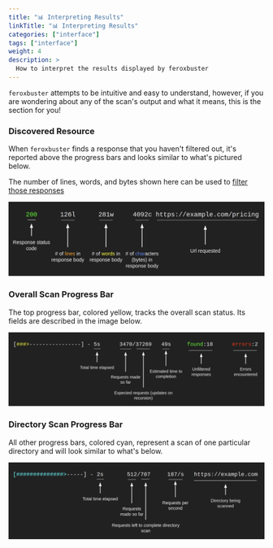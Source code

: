 ```yaml
---
title: "📊 Interpreting Results"
linkTitle: "📊 Interpreting Results"
categories: ["interface"]
tags: ["interface"]
weight: 4
description: >
  How to interpret the results displayed by feroxbuster 
---
```


`feroxbuster` attempts to be intuitive and easy to understand, however, if you are wondering about any of the scan's
output and what it means, this is the section for you!  

### Discovered Resource

When `feroxbuster` finds a response that you haven't filtered out, it's reported above the progress bars and looks similar to what's pictured below.  

The number of lines, words, and bytes shown here can be used to [filter those responses](docs/examples/filter-word-line/)

![response-bar-explained](response-bar-explained.png)

### Overall Scan Progress Bar

The top progress bar, colored yellow, tracks the overall scan status.  Its fields are described in the image below.

![total-bar-explained](total-bar-explained.png)

### Directory Scan Progress Bar

All other progress bars, colored cyan, represent a scan of one particular directory and will look similar to what's below.   

![dir-scan-bar-explained](dir-scan-bar-explained.png)

